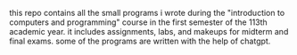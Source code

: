 this repo contains all the small programs i wrote during the "introduction to computers and programming" course in the first semester of the 113th academic year.
it includes assignments, labs, and makeups for midterm and final exams.
some of the programs are written with the help of chatgpt.
